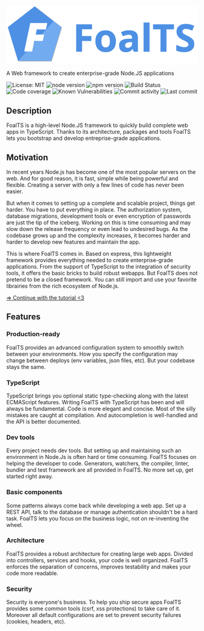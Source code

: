 ![Logo](./logo_title.png)

A Web framework to create enterprise-grade Node.JS applications

![License: MIT](https://img.shields.io/badge/License-MIT-blue.svg)
![node version](https://img.shields.io/badge/node-%3E%3D8-brightgreen.svg)
![npm version](https://badge.fury.io/js/%40foal%2Fcore.svg)
![Build Status](https://travis-ci.org/FoalTS/foal.svg?branch=add-travis)
![Code coverage](https://codecov.io/gh/FoalTS/foal/branch/master/graphs/badge.svg)
![Known Vulnerabilities](https://snyk.io/test/github/foalts/foal/badge.svg)
![Commit activity](https://img.shields.io/github/commit-activity/y/FoalTS/foal.svg)
![Last commit](https://img.shields.io/github/last-commit/FoalTS/foal.svg)

## Description

FoalTS is a high-level Node.JS framework to quickly build complete web apps in TypeScript. Thanks to its architecture, packages and tools FoalTS lets you bootstrap and develop entreprise-grade applications.


## Motivation

In recent years Node.js has become one of the most popular servers on the web. And for good reason, it is fast, simple while being powerful and flexible. Creating a server with only a few lines of code has never been easier. 

But when it comes to setting up a complete and scalable project, things get harder. You have to put everything in place. The authorization system, database migrations, development tools or even encryption of passwords are just the tip of the iceberg. Working on this is time consuming and may slow down the release frequency or even lead to undesired bugs. As the codebase grows up and the complexity increases, it becomes harder and harder to develop new features and maintain the app.

This is where FoalTS comes in. Based on express, this lightweight framework provides everything needed to create enterprise-grade applications. From the support of TypeScript to the integration of security tools, it offers the basic bricks to build robust webapps. But FoalTS does not pretend to be a closed framework. You can still import and use your favorite librairies from the rich ecosystem of Node.js.

[=> Continue with the tutorial <3](./tutorials/simple-todo-list/1-installation.md)

## Features

### Production-ready

FoalTS provides an advanced configuration system to smoothly switch between your environments. How you specify the configuration may change between deploys (env variables, json files, etc). But your codebase stays the same.

### TypeScript

TypeScript brings you optional static type-checking along with the latest ECMAScript features. Writing FoalTS with TypeScript has been and will always be fundamental. Code is more elegant and concise. Most of the silly mistakes are caught at compilation. And autocompletion is well-handled and the API is better documented.

### Dev tools

Every project needs dev tools. But setting up and maintaining such an environment in Node.Js is often hard or time consuming. FoalTS focuses on helping the developer to code. Generators, watchers, the compiler, linter, bundler and test framework are all provided in FoalTS. No more set up, get started right away.

### Basic components

Some patterns always come back while developing a web app. Set up a REST API, talk to the database or manage authentication shouldn't be a hard task. FoalTS lets you focus on the business logic, not on re-inventing the wheel.

### Architecture

FoalTS provides a robust architecture for creating large web apps. Divided into controllers, services and hooks, your code is well organized. FoalTS enforces the separation of concerns, improves testability and makes your code more readable.

### Security

Security is everyone's business. To help you ship secure apps FoalTS provides some common tools (csrf, xss protections) to take care of it. Moreover all default configurations are set to prevent security failures (cookies, headers, etc).
